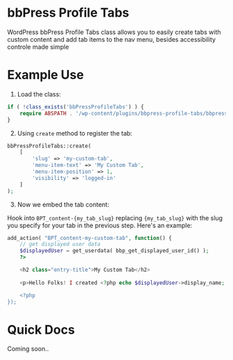 # bbPress Profile Tabs
WordPress bbPress Profile Tabs class allows you to easily create tabs with custom content and add tab items to the nav menu, besides accessibility controle made simple

# Example Use

1. Load the class:

```php
if ( !class_exists('bbPressProfileTabs') ) {
    require ABSPATH . '/wp-content/plugins/bbpress-profile-tabs/bbpress-profile-tabs.php';
}
```

2. Using <code>create</code> method to register the tab:

```php
bbPressProfileTabs::create(
    [
        'slug' => 'my-custom-tab',
        'menu-item-text' => 'My Custom Tab',
        'menu-item-position' => 1,
        'visibility' => 'logged-in'
    ]
);
```

3. Now we embed the tab content:

Hook into `BPT_content-{my_tab_slug}` replacing `{my_tab_slug}` with the slug you specify for your tab in the previous step. Here's an example:

```php
add_action( "BPT_content-my-custom-tab", function() {
    // get displayed user data
    $displayedUser = get_userdata( bbp_get_displayed_user_id() );
    ?>

    <h2 class="entry-title">My Custom Tab</h2>
    
    <p>Hello Folks! I created <?php echo $displayedUser->display_name; ?>'s custom tab with bbPress Profile Tabs from @Samuel_Elh!</p>

    <?php
});
```

# Quick Docs

Coming soon..
